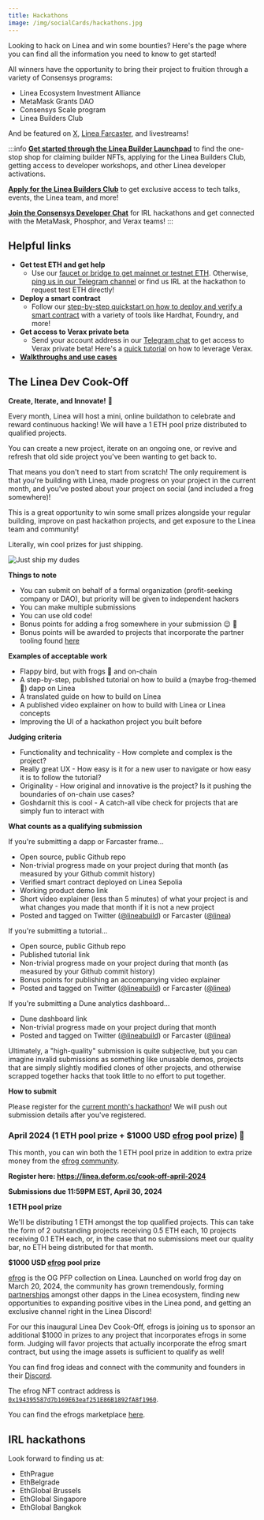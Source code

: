 ```yaml
---
title: Hackathons
image: /img/socialCards/hackathons.jpg
---
```


Looking to hack on Linea and win some bounties? Here's the page where you can find all the information you need to know to get started!

All winners have the opportunity to bring their project to fruition through a variety of Consensys programs:

- Linea Ecosystem Investment Alliance
- MetaMask Grants DAO
- Consensys Scale program
- Linea Builders Club

And be featured on [X](https://twitter.com/lineabuild), [Linea Farcaster](https://warpcast.com/linea), and livestreams!

:::info
[**Get started through the Linea Builder Launchpad**](https://aspecta.id/builder-matrix/Linea-builder-launchpad) to find the one-stop shop for claiming builder NFTs, applying for the Linea Builders Club, getting access to developer workshops, and other Linea developer activations.

[**Apply for the Linea Builders Club**](https://linea.deform.cc/linea-builders-club) to get exclusive access to tech talks, events, the Linea team, and more!

[**Join the Consensys Developer Chat**](https://t.me/+rI-iPLacQXQ5MDVh) for IRL hackathons and get connected with the MetaMask, Phosphor, and Verax teams!
:::

## Helpful links

- **Get test ETH and get help**
  - Use our [faucet or bridge to get mainnet or testnet ETH](/use-mainnet/fund). Otherwise, [ping us in our Telegram channel](https://t.me/+JMGAPixWzKQyMDY5) or find us IRL at the hackathon to request test ETH directly!
- **Deploy a smart contract**
  - Follow our [step-by-step quickstart on how to deploy and verify a smart contract](/build-on-linea/quickstart) with a variety of tools like Hardhat, Foundry, and more!
- **Get access to Verax private beta**
  - Send your account address in our [Telegram chat](https://t.me/+rI-iPLacQXQ5MDVh) to get access to Verax private beta! Here's a [quick tutorial](https://docs.ver.ax/verax-documentation/developer-guides/tutorials/from-a-schema-to-an-attestation) on how to leverage Verax.
- [**Walkthroughs and use cases**](https://youtube.com/playlist?list=PLJ06SwdM0bLrA-3EGRji4W0QI8fyA8PyW&si=vQsXrtFVUsXhygJ0)

## The Linea Dev Cook-Off

**Create, Iterate, and Innovate!** :frog:

Every month, Linea will host a mini, online buildathon to celebrate and reward continuous hacking! We will have a 1 ETH pool prize distributed to qualified projects.

You can create a new project, iterate on an ongoing one, or revive and refresh that old side project you've been wanting to get back to.

That means you don't need to start from scratch! The only requirement is that you're building with Linea, made progress on your project in the current month, and you've posted about your project on social (and included a frog somewhere)!

This is a great opportunity to win some small prizes alongside your regular building, improve on past hackathon projects, and get exposure to the Linea team and community!

Literally, win cool prizes for just shipping.

<div class="center-container">
  <div class="img-xsmall">
      <img
        src="/img/article_images/Build_on_Linea/Hackathons/just-ship-frog.png"
        alt="Just ship my dudes"
      />
  </div>
</div>

**Things to note**
- You can submit on behalf of a formal organization (profit-seeking company or DAO), but priority will be given to independent hackers
- You can make multiple submissions
- You can use old code!
- Bonus points for adding a frog somewhere in your submission :wink: :frog:
- Bonus points will be awarded to projects that incorporate the partner tooling found [here](/build-on-linea/tooling)

**Examples of acceptable work**
- Flappy bird, but with frogs :frog: and on-chain
- A step-by-step, published tutorial on how to build a (maybe frog-themed :frog:) dapp on Linea
- A translated guide on how to build on Linea
- A published video explainer on how to build with Linea or Linea concepts
- Improving the UI of a hackathon project you built before

**Judging criteria**
- Functionality and technicality - How complete and complex is the project?
- Really great UX - How easy is it for a new user to navigate or how easy it is to follow the tutorial?
- Originality - How original and innovative is the project? Is it pushing the boundaries of on-chain use cases?
- Goshdarnit this is cool - A catch-all vibe check for projects that are simply fun to interact with

**What counts as a qualifying submission**

If you're submitting a dapp or Farcaster frame...
- Open source, public Github repo
- Non-trivial progress made on your project during that month (as measured by your Github commit history)
- Verified smart contract deployed on Linea Sepolia
- Working product demo link
- Short video explainer (less than 5 minutes) of what your project is and what changes you made that month if it is not a new project
- Posted and tagged on Twitter ([@lineabuild](http://x.com/lineabuild)) or Farcaster ([@linea](http://warpcast/linea))

If you're submitting a tutorial...
- Open source, public Github repo
- Published tutorial link
- Non-trivial progress made on your project during that month (as measured by your Github commit history)
- Bonus points for publishing an accompanying video explainer
- Posted and tagged on Twitter ([@lineabuild](http://x.com/lineabuild)) or Farcaster ([@linea](http://warpcast/linea))

If you're submitting a Dune analytics dashboard...
- Dune dashboard link
- Non-trivial progress made on your project during that month
- Posted and tagged on Twitter ([@lineabuild](http://x.com/lineabuild)) or Farcaster ([@linea](http://warpcast/linea))

Ultimately, a "high-quality" submission is quite subjective, but you can imagine invalid submissions as something like unusable demos, projects that are simply slightly modified clones of other projects, and otherwise scrapped together hacks that took little to no effort to put together.

**How to submit**

Please register for the [current month's hackathon](https://linea.deform.cc/cook-off-april-2024)! We will push out submission details after you've registered.

### April 2024 (1 ETH pool prize + $1000 USD [efrog](https://twitter.com/efrogs_on_linea) pool prize) :frog:

This month, you can win both the 1 ETH pool prize in addition to extra prize money from the [efrog community](https://twitter.com/efrogs_on_linea).

**Register here: https://linea.deform.cc/cook-off-april-2024**

**Submissions due 11:59PM EST, April 30, 2024**

**1 ETH pool prize**

We'll be distributing 1 ETH amongst the top qualified projects. This can take the form of 2 outstanding projects receiving 0.5 ETH each, 10 projects receiving 0.1 ETH each, or, in the case that no submissions meet our quality bar, no ETH being distributed for that month.

**$1000 USD [efrog](https://twitter.com/efrogs_on_linea) pool prize**

[efrog](https://linktr.ee/efrogs) is the OG PFP collection on Linea. Launched on world frog day on March 20, 2024, the community has grown tremendously, forming [partnerships](https://x.com/LynexFi/status/1773011704332394594?s=20) amongst other dapps in the Linea ecosystem, finding new opportunities to expanding positive vibes in the Linea pond, and getting an exclusive channel right in the Linea Discord!

For our this inaugural Linea Dev Cook-Off, efrogs is joining us to sponsor an additional $1000 in prizes to any project that incorporates efrogs in some form. Judging will favor projects that actually incorporate the efrog smart contract, but using the image assets is sufficient to qualify as well!

You can find frog ideas and connect with the community and founders in their [Discord](https://discord.com/invite/ZBMDuSea).

The efrog NFT contract address is [`0x194395587d7b169E63eaf251E86B1892fA8f1960`](https://lineascan.build/address/0x194395587d7b169E63eaf251E86B1892fA8f1960).

You can find the efrogs marketplace [here](https://element.market/collections/ethereum-frogs).

## IRL hackathons

Look forward to finding us at:
- EthPrague
- EthBelgrade
- EthGlobal Brussels
- EthGlobal Singapore
- EthGlobal Bangkok

